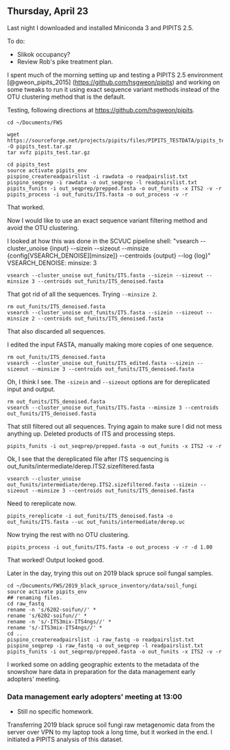 
## Thursday, April 23

Last night I downloaded and installed Miniconda 3 and PIPITS 2.5.

To do:

* Slikok occupancy?
* Review Rob's pike treatment plan.

I spent much of the morning setting up and testing a PIPITS 2.5 environment [@gweon_pipits_2015] (<https://github.com/hsgweon/pipits>) and working on some tweaks to run it using exact sequence variant methods instead of the OTU clustering method that is the default.

Testing, following directions at <https://github.com/hsgweon/pipits>.

```shell
cd ~/Documents/FWS

wget https://sourceforge.net/projects/pipits/files/PIPITS_TESTDATA/pipits_test.tar.gz -O pipits_test.tar.gz
tar xvfz pipits_test.tar.gz

cd pipits_test
source activate pipits_env
pispino_createreadpairslist -i rawdata -o readpairslist.txt
pispino_seqprep -i rawdata -o out_seqprep -l readpairslist.txt
pipits_funits -i out_seqprep/prepped.fasta -o out_funits -x ITS2 -v -r
pipits_process -i out_funits/ITS.fasta -o out_process -v -r

```

That worked.

Now I would like to use an exact sequence variant filtering method and avoid the OTU clustering.

I looked at how this was done in the SCVUC pipeline
shell:
		"vsearch --cluster_unoise {input} --sizein --sizeout --minsize {config[VSEARCH_DENOISE][minsize]} --centroids {output} --log {log}"
VSEARCH_DENOISE:
    minsize: 3

```shell
vsearch --cluster_unoise out_funits/ITS.fasta --sizein --sizeout --minsize 3 --centroids out_funits/ITS_denoised.fasta
```

That got rid of all the sequences. Trying `--minsize 2`.

```shell
rm out_funits/ITS_denoised.fasta
vsearch --cluster_unoise out_funits/ITS.fasta --sizein --sizeout --minsize 2 --centroids out_funits/ITS_denoised.fasta
```

That also discarded all sequences.

I edited the input FASTA, manually making more copies of one sequence.

```shell
rm out_funits/ITS_denoised.fasta
vsearch --cluster_unoise out_funits/ITS_edited.fasta --sizein --sizeout --minsize 3 --centroids out_funits/ITS_denoised.fasta
```

Oh, I think I see. The `-sizein` and `--sizeout` options are for dereplicated input and output.

```shell
rm out_funits/ITS_denoised.fasta
vsearch --cluster_unoise out_funits/ITS.fasta --minsize 3 --centroids out_funits/ITS_denoised.fasta
```

That still filtered out all sequences. Trying again to make sure I did not mess anything up. Deleted products of ITS and processing steps.

```shell
pipits_funits -i out_seqprep/prepped.fasta -o out_funits -x ITS2 -v -r
```

Ok, I see that the dereplicated file after ITS sequencing is out_funits/intermediate/derep.ITS2.sizefiltered.fasta

```shell
vsearch --cluster_unoise out_funits/intermediate/derep.ITS2.sizefiltered.fasta --sizein --sizeout --minsize 3 --centroids out_funits/ITS_denoised.fasta
```

Need to rereplicate now.

```shell
pipits_rereplicate -i out_funits/ITS_denoised.fasta -o out_funits/ITS.fasta --uc out_funits/intermediate/derep.uc
```
Now trying the rest with no OTU clustering.

```shell
pipits_process -i out_funits/ITS.fasta -o out_process -v -r -d 1.00
```

That worked! Output looked good.

Later in the day, trying this out on 2019 black spruce soil fungal samples.

```shell
cd ~/Documents/FWS/2019_black_spruce_inventory/data/soil_fungi
source activate pipits_env
## renaming files.
cd raw_fastq
rename -n 's/6202-soifun//' *
rename 's/6202-soifun//' *
rename -n 's/-ITS3mix-ITS4ngs//' *
rename 's/-ITS3mix-ITS4ngs//' *
cd ..
pispino_createreadpairslist -i raw_fastq -o readpairslist.txt
pispino_seqprep -i raw_fastq -o out_seqprep -l readpairslist.txt
pipits_funits -i out_seqprep/prepped.fasta -o out_funits -x ITS2 -v -r
```

I worked some on adding geographic extents to the metadata of the snowshow hare data in preparation for the data management early adopters' meeting.

### Data management early adopters' meeting at 13:00

* Still no specific homework.

Transferring 2019 black spruce soil fungi raw metagenomic data from the server over VPN to my laptop took a long time, but it worked in the end. I initiated a PIPITS analysis of this dataset.
